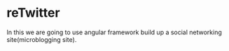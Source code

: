 # reTwitter
In this we are going to use angular framework build up a social networking site(microblogging site).
